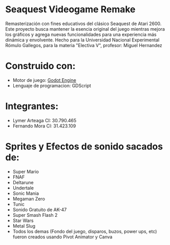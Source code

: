 # Seaquest Videogame Remake

Remasterización con fines educativos del clásico Seaquest de Atari 2600. 
Este proyecto busca mantener la esencia original del juego mientras mejora los gráficos y agrega nuevas funcionalidades para una experiencia más dinámica y envolvente.
Hecho para la Universidad Nacional Experimental Rómulo Gallegos, para la materia "Electiva V", profesor: Miguel Hernandez

# Construido con:

* Motor de juego: [Godot Engine](https://godotengine.org/)
* Lenguaje de programacion: GDScript

# Integrantes:

* Lymer Arteaga CI: 30.790.465
* Fernando Mora CI: 31.423.109

# Sprites y Efectos de sonido sacados de:
* Super Mario
* FNAF
* Deltarune
* Undertale
* Sonic Mania
* Megaman Zero
* Tunic
* Sonido Gratuito de AK-47
* Super Smash Flash 2
* Star Wars
* Metal Slug
* Todos los demas (Fondo del juego, disparos, buzos, power ups, etc) fueron creados usando Pivot Animator y Canva

